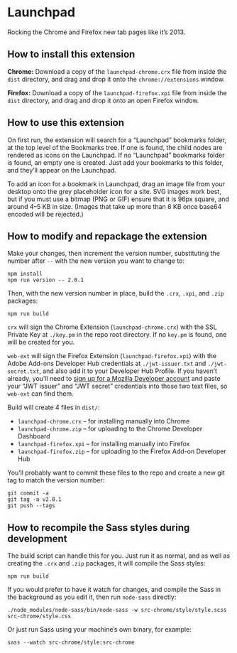 # Launchpad

Rocking the Chrome and Firefox new tab pages like it’s 2013.

## How to install this extension

**Chrome:** Download a copy of the `launchpad-chrome.crx` file from inside the `dist` directory, and drag and drop it onto the `chrome://extensions` window.

**Firefox:** Download a copy of the `launchpad-firefox.xpi` file from inside the `dist` directory, and drag and drop it onto an open Firefox window.

## How to use this extension

On first run, the extension will search for a “Launchpad” bookmarks folder, at the top level of the Bookmarks tree. If one is found, the child nodes are rendered as icons on the Launchpad. If no “Launchpad” bookmarks folder is found, an empty one is created. Just add your bookmarks to this folder, and they’ll appear on the Launchpad.

To add an icon for a bookmark in Launchpad, drag an image file from your desktop onto the grey placeholder icon for a site. SVG images work best, but if you must use a bitmap (PNG or GIF) ensure that it is 96px square, and around 4–5 KB in size. (Images that take up more than 8 KB once base64 encoded will be rejected.)

## How to modify and repackage the extension

Make your changes, then increment the version number, substituting the number after `--` with the new version you want to change to:

    npm install
    npm run version -- 2.0.1

Then, with the new version number in place, build the `.crx`, `.xpi`, and `.zip` packages:

    npm run build

`crx` will sign the Chrome Extension (`launchpad-chrome.crx`) with the SSL Private Key at `./key.pm` in the repo root directory. If no `key.pm` is found, one will be created for you.

`web-ext` will sign the Firefox Extension (`launchpad-firefox.xpi`) with the Adobe Add-ons Developer Hub credentials at `./jwt-issuer.txt` and `./jwt-secret.txt`, and also add it to your Developer Hub Profile. If you haven’t already, you’ll need to [sign up for a Mozilla Developer account](https://addons.mozilla.org/en-US/developers/addon/api/key/) and paste your “JWT issuer” and “JWT secret” credentials into those two text files, so `web-ext` can find them.

Build will create 4 files in `dist/`:

* `launchpad-chrome.crx` – for installing manually into Chrome
* `launchpad-chrome.zip` – for uploading to the Chrome Developer Dashboard
* `launchpad-firefox.xpi` – for installing manually into Firefox
* `launchpad-firefox.zip` – for uploading to the Firefox Add-on Developer Hub

You’ll probably want to commit these files to the repo and create a new git tag to match the version number:

    git commit -a
    git tag -a v2.0.1
    git push --tags

## How to recompile the Sass styles during development

The build script can handle this for you. Just run it as normal, and as well as creating the `.crx` and `.zip` packages, it will compile the Sass styles:

    npm run build

If you would prefer to have it watch for changes, and compile the Sass in the background as you edit it, then run `node-sass` directly:

    ./node_modules/node-sass/bin/node-sass -w src-chrome/style/style.scss src-chrome/style.css

Or just run Sass using your machine’s own binary, for example:

    sass --watch src-chrome/style:src-chrome

